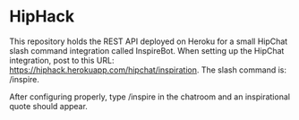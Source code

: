 # HipHack
This repository holds the REST API deployed on Heroku for a small HipChat slash command integration called InspireBot.
When setting up the HipChat integration, post to this URL: https://hiphack.herokuapp.com/hipchat/inspiration.
The slash command is: /inspire.

After configuring properly, type /inspire in the chatroom and an inspirational quote should appear.
